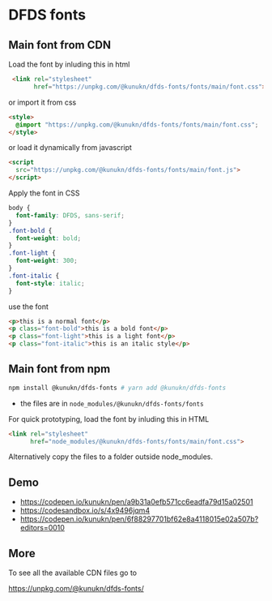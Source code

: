 # DFDS fonts

## Main font from CDN

Load the font by inluding this in html

```html
 <link rel="stylesheet" 
       href="https://unpkg.com/@kunukn/dfds-fonts/fonts/main/font.css">
```

or import it from css

```html
<style>
  @import "https://unpkg.com/@kunukn/dfds-fonts/fonts/main/font.css";
</style>
```

or load it dynamically from javascript
```html
<script 
  src="https://unpkg.com/@kunukn/dfds-fonts/fonts/main/font.js">
</script>
```

Apply the font in CSS

```css
body {
  font-family: DFDS, sans-serif;
}
.font-bold {
  font-weight: bold;
}
.font-light {
  font-weight: 300;
}
.font-italic {
  font-style: italic;
}
```

use the font

```html
<p>this is a normal font</p>
<p class="font-bold">this is a bold font</p>
<p class="font-light">this is a light font</p>
<p class="font-italic">this is an italic style</p>
```


## Main font from npm

```bash
npm install @kunukn/dfds-fonts # yarn add @kunukn/dfds-fonts
```
 
* the files are in `node_modules/@kunukn/dfds-fonts/fonts`

For quick prototyping, load the font by inluding this in HTML

```html
<link rel="stylesheet" 
      href="node_modules/@kunukn/dfds-fonts/fonts/main/font.css">
```

Alternatively copy the files to a folder outside node_modules.

## Demo

* https://codepen.io/kunukn/pen/a9b31a0efb571cc6eadfa79d15a02501
* https://codesandbox.io/s/4x9496jqm4
* https://codepen.io/kunukn/pen/6f88297701bf62e8a4118015e02a507b?editors=0010


## More

To see all the available CDN files go to 

https://unpkg.com/@kunukn/dfds-fonts/
